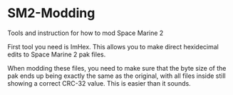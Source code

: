 # SM2-Modding
Tools and instruction for how to mod Space Marine 2

First tool you need is ImHex. This allows you to make direct hexidecimal edits to Space Marine 2 pak files. 

When modding these files, you need to make sure that the byte size of the pak ends up being exactly the same as the original, with all files inside still showing a correct CRC-32 value. This is easier than it sounds.
